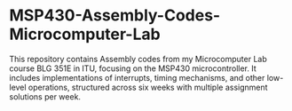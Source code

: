 # MSP430-Assembly-Codes-Microcomputer-Lab
This repository contains Assembly codes from my Microcomputer Lab course BLG 351E in ITU, focusing on the MSP430 microcontroller. It includes implementations of interrupts, timing mechanisms, and other low-level operations, structured across six weeks with multiple assignment solutions per week.
